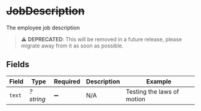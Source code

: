 # ~~JobDescription~~

The employee job description

> :warning: **DEPRECATED**: This will be removed in a future release, please migrate away from it as soon as possible.


## Fields

| Field                      | Type                       | Required                   | Description                | Example                    |
| -------------------------- | -------------------------- | -------------------------- | -------------------------- | -------------------------- |
| `text`                     | *?string*                  | :heavy_minus_sign:         | N/A                        | Testing the laws of motion |